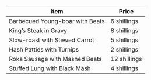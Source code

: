 | Item                          | Price        |
|-------------------------------|--------------|
| Barbecued Young-boar with Beats | 6 shillings |
| King’s Steak in Gravy         | 8 shillings  |
| Slow-roast with Stewed Carrot | 5 shillings  |
| Hash Patties with Turnips     | 2 shillings  |
| Roka Sausage with Mashed Beats | 12 shillings |
| Stuffed Lung with Black Mash  | 4 shillings  |